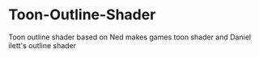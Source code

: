 # Toon-Outline-Shader
Toon outline shader based on Ned makes games toon shader and Daniel ilett's outline shader
